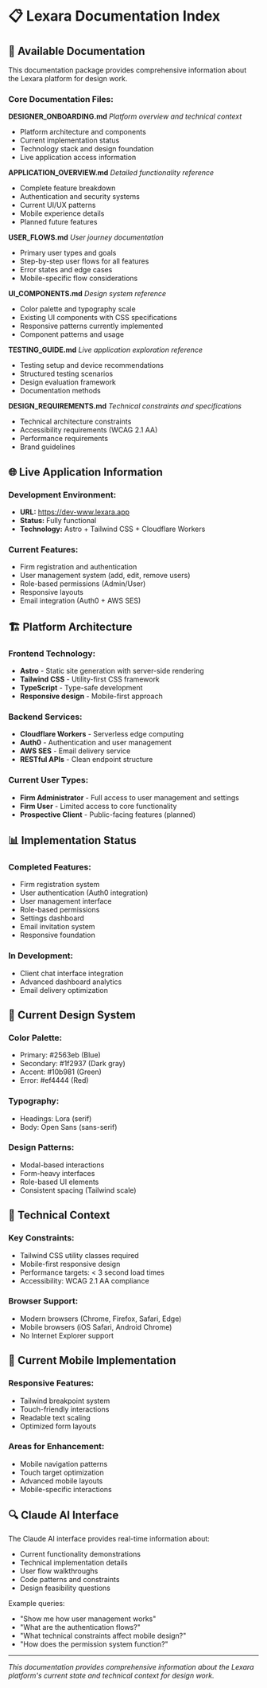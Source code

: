 # 📋 Lexara Documentation Index

## 📖 Available Documentation

This documentation package provides comprehensive information about the Lexara platform for design work.

### **Core Documentation Files:**

**DESIGNER_ONBOARDING.md**
_Platform overview and technical context_

- Platform architecture and components
- Current implementation status
- Technology stack and design foundation
- Live application access information

**APPLICATION_OVERVIEW.md**
_Detailed functionality reference_

- Complete feature breakdown
- Authentication and security systems
- Current UI/UX patterns
- Mobile experience details
- Planned future features

**USER_FLOWS.md**
_User journey documentation_

- Primary user types and goals
- Step-by-step user flows for all features
- Error states and edge cases
- Mobile-specific flow considerations

**UI_COMPONENTS.md**
_Design system reference_

- Color palette and typography scale
- Existing UI components with CSS specifications
- Responsive patterns currently implemented
- Component patterns and usage

**TESTING_GUIDE.md**
_Live application exploration reference_

- Testing setup and device recommendations
- Structured testing scenarios
- Design evaluation framework
- Documentation methods

**DESIGN_REQUIREMENTS.md**
_Technical constraints and specifications_

- Technical architecture constraints
- Accessibility requirements (WCAG 2.1 AA)
- Performance requirements
- Brand guidelines

## 🌐 Live Application Information

### **Development Environment:**

- **URL:** https://dev-www.lexara.app
- **Status:** Fully functional
- **Technology:** Astro + Tailwind CSS + Cloudflare Workers

### **Current Features:**

- Firm registration and authentication
- User management system (add, edit, remove users)
- Role-based permissions (Admin/User)
- Responsive layouts
- Email integration (Auth0 + AWS SES)

## 🏗️ Platform Architecture

### **Frontend Technology:**

- **Astro** - Static site generation with server-side rendering
- **Tailwind CSS** - Utility-first CSS framework
- **TypeScript** - Type-safe development
- **Responsive design** - Mobile-first approach

### **Backend Services:**

- **Cloudflare Workers** - Serverless edge computing
- **Auth0** - Authentication and user management
- **AWS SES** - Email delivery service
- **RESTful APIs** - Clean endpoint structure

### **Current User Types:**

- **Firm Administrator** - Full access to user management and settings
- **Firm User** - Limited access to core functionality
- **Prospective Client** - Public-facing features (planned)

## 📊 Implementation Status

### **Completed Features:**

- Firm registration system
- User authentication (Auth0 integration)
- User management interface
- Role-based permissions
- Settings dashboard
- Email invitation system
- Responsive foundation

### **In Development:**

- Client chat interface integration
- Advanced dashboard analytics
- Email delivery optimization

## 🎨 Current Design System

### **Color Palette:**

- Primary: #2563eb (Blue)
- Secondary: #1f2937 (Dark gray)
- Accent: #10b981 (Green)
- Error: #ef4444 (Red)

### **Typography:**

- Headings: Lora (serif)
- Body: Open Sans (sans-serif)

### **Design Patterns:**

- Modal-based interactions
- Form-heavy interfaces
- Role-based UI elements
- Consistent spacing (Tailwind scale)

## 🔧 Technical Context

### **Key Constraints:**

- Tailwind CSS utility classes required
- Mobile-first responsive design
- Performance targets: < 3 second load times
- Accessibility: WCAG 2.1 AA compliance

### **Browser Support:**

- Modern browsers (Chrome, Firefox, Safari, Edge)
- Mobile browsers (iOS Safari, Android Chrome)
- No Internet Explorer support

## 📱 Current Mobile Implementation

### **Responsive Features:**

- Tailwind breakpoint system
- Touch-friendly interactions
- Readable text scaling
- Optimized form layouts

### **Areas for Enhancement:**

- Mobile navigation patterns
- Touch target optimization
- Advanced mobile layouts
- Mobile-specific interactions

## 🔍 Claude AI Interface

The Claude AI interface provides real-time information about:

- Current functionality demonstrations
- Technical implementation details
- User flow walkthroughs
- Code patterns and constraints
- Design feasibility questions

Example queries:

- "Show me how user management works"
- "What are the authentication flows?"
- "What technical constraints affect mobile design?"
- "How does the permission system function?"

---

_This documentation provides comprehensive information about the Lexara platform's current state and technical context for design work._
